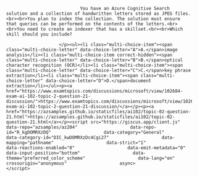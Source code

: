 <p class="card-text">
							
								You have an Azure Cognitive Search solution and a collection of handwritten letters stored as JPEG files.<br><br>You plan to index the collection. The solution must ensure that queries can be performed on the contents of the letters.<br><br>You need to create an indexer that has a skillset.<br><br>Which skill should you include?
							
						</p><ul><li class="multi-choice-item"><span class="multi-choice-letter" data-choice-letter="A">A.</span>image analysis</li><li class="multi-choice-item correct-hidden"><span class="multi-choice-letter" data-choice-letter="B">B.</span>optical character recognition (OCR)</li><li class="multi-choice-item"><span class="multi-choice-letter" data-choice-letter="C">C.</span>key phrase extraction</li><li class="multi-choice-item"><span class="multi-choice-letter" data-choice-letter="D">D.</span>document extraction</li></ul><p><a href="https://www.examtopics.com/discussions/microsoft/view/102684-exam-ai-102-topic-2-question-21-discussion/">https://www.examtopics.com/discussions/microsoft/view/102684-exam-ai-102-topic-2-question-21-discussion/</a></p><p><a href="https://azsamples.github.io/staticfiles/ai102/topic-02-question-21.html">https://azsamples.github.io/staticfiles/ai102/topic-02-question-21.html</a></p><script src="https://giscus.app/client.js"                    data-repo="azsamples/az204"                    data-repo-id="R_kgDOMRXzDQ"                    data-category="General"                    data-category-id="DIC_kwDOMRXzDc4Cgi27"                    data-mapping="pathname"                    data-strict="1"                    data-reactions-enabled="0"                    data-emit-metadata="0"                    data-input-position="bottom"                    data-theme="preferred_color_scheme"                    data-lang="en"                    crossorigin="anonymous"                    async>                    </script>